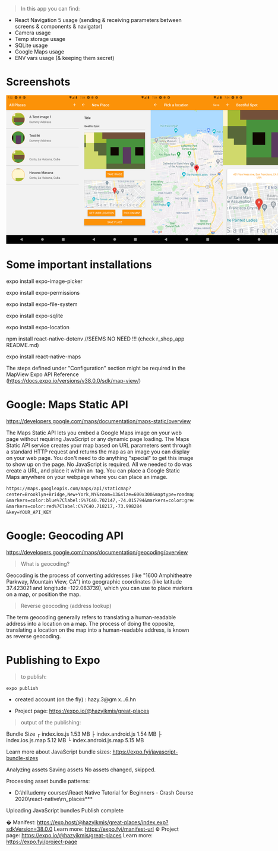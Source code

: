> In this app you can find:

- React Navigation 5 usage (sending & receiving parameters between screens & components & navigator)
- Camera usage
- Temp storage usage
- SQLite usage
- Google Maps usage
- ENV vars usage (& keeping them secret)

# Screenshots

<div style="display: flex;">
<img src="./zz_screenshots/Screenshot_1599889971.png" width="200" height="400" />
<img src="./zz_screenshots/Screenshot_1599890059.png" width="200" height="400" />
<img src="./zz_screenshots/Screenshot_1599890051.png" width="200" height="400" />
<img src="./zz_screenshots/Screenshot_1599890076.png" width="200" height="400" />
<img src="./zz_screenshots/Screenshot_1599890081.png" width="200" height="400" />
<img src="./zz_screenshots/Screenshot_1599890095.png" width="200" height="400" />
</div>

# Some important installations

expo install expo-image-picker

expo install expo-permissions

expo install expo-file-system

expo install expo-sqlite

expo install expo-location

npm install react-native-dotenv //SEEMS NO NEED !!! (check r_shop_app README.md)

expo install react-native-maps

The steps defined under "Configuration" section might be required in the MapView Expo API Reference
(https://docs.expo.io/versions/v38.0.0/sdk/map-view/)

# Google: Maps Static API

https://developers.google.com/maps/documentation/maps-static/overview

The Maps Static API lets you embed a Google Maps image on your web page without requiring JavaScript or any dynamic page loading. The Maps Static API service creates your map based on URL parameters sent through a standard HTTP request and returns the map as an image you can display on your web page. You don't need to do anything "special" to get this image to show up on the page. No JavaScript is required. All we needed to do was create a URL, and place it within an <img> tag. You can place a Google Static Maps anywhere on your webpage where you can place an image.

```
https://maps.googleapis.com/maps/api/staticmap?center=Brooklyn+Bridge,New+York,NY&zoom=13&size=600x300&maptype=roadmap
&markers=color:blue%7Clabel:S%7C40.702147,-74.015794&markers=color:green%7Clabel:G%7C40.711614,-74.012318
&markers=color:red%7Clabel:C%7C40.718217,-73.998284
&key=YOUR_API_KEY
```

# Google: Geocoding API

https://developers.google.com/maps/documentation/geocoding/overview

> What is geocoding?

Geocoding is the process of converting addresses (like "1600 Amphitheatre Parkway, Mountain View, CA") into geographic coordinates (like latitude 37.423021 and longitude -122.083739), which you can use to place markers on a map, or position the map.

> Reverse geocoding (address lookup)

The term geocoding generally refers to translating a human-readable address into a location on a map. The process of doing the opposite, translating a location on the map into a human-readable address, is known as reverse geocoding.

# Publishing to Expo

> to publish:

```
expo publish
```

- created account (on the fly) : hazy.3@gm x...6.hn

- Project page: https://expo.io/@hazyikmis/great-places

> output of the publishing:

Bundle Size
┌ index.ios.js 1.53 MB
├ index.android.js 1.54 MB
├ index.ios.js.map 5.12 MB
└ index.android.js.map 5.15 MB

Learn more about JavaScript bundle sizes: https://expo.fyi/javascript-bundle-sizes

Analyzing assets
Saving assets
No assets changed, skipped.

Processing asset bundle patterns:

- D:\hll\udemy courses\React Native Tutorial for Beginners - Crash Course 2020\react-native\rn_places\*\*\*

Uploading JavaScript bundles
Publish complete

� Manifest: https://exp.host/@hazyikmis/great-places/index.exp?sdkVersion=38.0.0 Learn more: https://expo.fyi/manifest-url
⚙️ Project page: https://expo.io/@hazyikmis/great-places Learn more: https://expo.fyi/project-page
